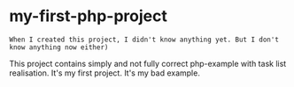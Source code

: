 # my-first-php-project
```
When I created this project, I didn't know anything yet. But I don't know anything now either)
```

This project contains simply and not fully correct php-example with task list realisation. It's my first project. It's my bad example.
